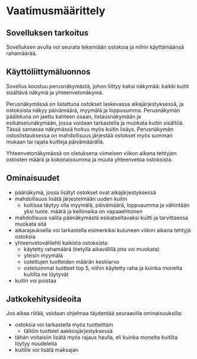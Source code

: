# Vaatimusmäärittely

## Sovelluksen tarkoitus
Sovelluksen avulla voi seurata tekemiään ostoksia ja niihin käyttämäänsä rahamäärää.

## Käyttöliittymäluonnos
Sovellus koostuu perusnäkymästä, johon liittyy kaksi näkymää: kaikki kuitit sisältävä näkymä ja yhteenvetonäkymä.

Perusnäkymässä on listattuna ostokset laskevassa aikajärjestyksessä, ja ostoksista näkyy päivämäärä, myymälä ja loppusumma. Perusnäkymän pääikkuna on jaettu kahteen osaan, listausnäkymään ja esikatselunäkymään, jossa voidaan tarkastella ja muokata kuitin sisältöä. Tässä samassa näkymässä hoituu myös kuitin lisäys. Perusnäkymän ostoslistauksessa on mahdollisuus järjestää ostokset myös summan mukaan tai rajata kuitteja päivämäärällä.

Yhteenvetonäkymässä on oletuksena viimeisen viikon aikana tehtyjen ostosten määrä ja kokonaissumma ja muuta yhteenvetoa ostoksista.

## Ominaisuudet

- päänäkymä, jossa lisätyt ostokset ovat aikajärjestyksessä
- mahdollisuus lisätä järjestelmään uuden kuitin
    - kuitissa täytyy olla myymälä, päivämäärä, loppusumma ja vähintään yksi tuote. määrä ja kellonaika on vapaaehtoinen
- mahdollisuus valita päänäkymästä esikatseltavaksi kuitti ja tarvittaessa muokata sitä
- aikarajauksella voi tarkastella esimerkiksi kuluneen viikon aikana tehtyjä ostoksia
- yhteenvetovälilehti kaikista ostoksista:
    - käytetty rahamäärä (tietyllä aikavälillä jota voi muokata)
    - yleisin myymälä
    - ostettujen tuotteiden määrän keskiarvo
    - ostetuimmat tuotteet top 5, niihin käytetty raha ja kuinka monelta kuitilta ne löytyvät
- kuitin voi poistaa

## Jatkokehitysideoita

Jos aikaa riitää, voidaan ohjelmaa täydentää seuraavilla ominaisuuksilla:
- ostoksia voi tarkastella myös tuotteittain
    - tällöin tuotteet aakkosjärjestyksessä
- tähän voitaisiin lisätä myös rajaus haulla, eli kuinka monelta kuitilta löytyy nuudeleita
- kuitille voi lisätä maksajan
